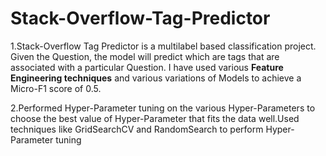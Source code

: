 # Stack-Overflow-Tag-Predictor

1.Stack-Overflow Tag Predictor is a multilabel based classification project. Given the Question, the model will predict which are tags that are associated with a particular Question. I have used various **Feature Engineering techniques** and various variations of Models to achieve a Micro-F1 score of 0.5.

2.Performed Hyper-Parameter tuning on the various Hyper-Parameters to choose the best value of Hyper-Parameter that fits the data well.Used techniques like GridSearchCV and RandomSearch to perform Hyper-Parameter tuning  
